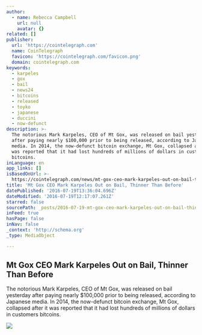 ```yaml
---
author:
  - name: Rebecca Campbell
    url: null
    avatar: {}
related: []
publisher:
  url: 'https://cointelegraph.com'
  name: CoinTelegraph
  favicon: 'https://cointelegraph.com/favicon.png'
  domain: cointelegraph.com
keywords:
  - karpeles
  - gox
  - bail
  - news24
  - bitcoins
  - released
  - toyko
  - japanese
  - duccini
  - now-defunct
description: >-
  The notorious Mark Karpeles, CEO of Mt Gox, was released on bail yesterday
  after paying nearly $100,000 prior to being released, according to Japanese
  media. In 2014, the now-defunct bitcoin exchange, Mt Gox, collapsed after it
  was reported that it had lost hundreds of millions of dollars in customers
  bitcoins.
inLanguage: en
app_links: []
isBasedOnUrl: >-
  https://cointelegraph.com/news/mt-gox-ceo-mark-karpeles-out-on-bail-thinner-than-before
title: 'Mt Gox CEO Mark Karpeles Out on Bail, Thinner Than Before'
datePublished: '2016-07-19T13:36:04.696Z'
dateModified: '2016-07-19T12:17:07.261Z'
starred: false
sourcePath: _posts/2016-07-19-mt-gox-ceo-mark-karpeles-out-on-bail-thinner-than-before.md
inFeed: true
hasPage: false
inNav: false
_context: 'http://schema.org'
_type: MediaObject

---
```

<article style=""><h1>Mt Gox CEO Mark Karpeles Out on Bail, Thinner Than Before</h1><p>The notorious Mark Karpeles, CEO of Mt Gox, was released on bail yesterday after paying nearly $100,000 prior to being released, according to Japanese media. In 2014, the now-defunct bitcoin exchange, Mt Gox, collapsed after it was reported that it had lost hundreds of millions of dollars in customers bitcoins.</p><img src="https://cointelegraph.com/images/725_aHR0cDovL2NvaW50ZWxlZ3JhcGguY29tL3N0b3JhZ2UvdXBsb2Fkcy92aWV3LzM0YTIzYjlmODVkMzc5YTgyMDQ2NDI4N2I2MmY3MTY1LmpwZw==.jpg" /></article>